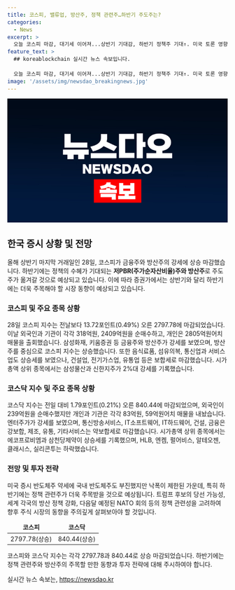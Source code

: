 ```yaml
---
title: 코스피, 밸류업, 방산주, 정책 관련주…하반기 주도주는?
categories:
  - News
excerpt: >
  오늘 코스피 마감, 대기세 이어져...상반기 기대감, 하반기 정책주 기대↑. 미국 토론 영향, 방산주↑, 금융주↑. 음식료품 2%대 강세, 엔터주↑, 환율 9.1원↓. 코스닥 마감 840.44, 외국인 239억원 순매수. JYP엔터, 와이지엔터테인먼트 2%대 상승. 에코프로비엠, 삼천당제약 2%↑. HLB 8%↓, 원/달러 환율 1376.7원. (150자)
feature_text: >
  ## koreablockchain 실시간 뉴스 속보입니다.

  오늘 코스피 마감, 대기세 이어져...상반기 기대감, 하반기 정책주 기대↑. 미국 토론 영향, 방산주↑, 금융주↑. 음식료품 2%대 강세, 엔터주↑, 환율 9.1원↓. 코스닥 마감 840.44, 외국인 239억원 순매수. JYP엔터, 와이지엔터테인먼트 2%대 상승. 에코프로비엠, 삼천당제약 2%↑. HLB 8%↓, 원/달러 환율 1376.7원. (150자)
image: '/assets/img/newsdao_breakingnews.jpg'
---
```


<p><img src="/assets/img/newsdao_breakingnews.jpg" alt="koreablockchain 속보" /></p>

<h2 data-ke-size="size26">한국 증시 상황 및 전망</h2>

<p data-ke-size="size16">올해 상반기 마지막 거래일인 28일, 코스피가 금융주와 방산주의 강세에 상승 마감했습니다. 하반기에는 정책의 수혜가 기대되는 <b>저PBR(주가순자산비율)주와 방산주</b>로 주도주가 옮겨갈 것으로 예상되고 있습니다. 이에 따라 증권가에서는 상반기와 달리 하반기에는 더욱 주목해야 할 시장 동향이 예상되고 있습니다.</p>

<h3 data-ke-size="size24">코스피 및 주요 종목 상황</h3>

<p data-ke-size="size16">28일 코스피 지수는 전날보다 13.72포인트(0.49%) 오른 2797.78에 마감되었습니다. 이날 외국인과 기관이 각각 318억원, 2409억원을 순매수하고, 개인은 2805억원어치 매물을 출회했습니다. 삼성화재, 키움증권 등 금융주와 방산주가 강세를 보였으며, 방산주를 중심으로 코스피 지수는 상승했습니다. 또한 음식료품, 섬유의복, 통신업과 서비스업도 상승세를 보였으나, 건설업, 전기가스업, 유통업 등은 보합세로 마감했습니다. 시가총액 상위 종목에서는 삼성물산과 신한지주가 2%대 강세를 기록했습니다.</p>

<h3 data-ke-size="size24">코스닥 지수 및 주요 종목 상황</h3>

<p data-ke-size="size16">코스닥 지수는 전일 대비 1.79포인트(0.21%) 오른 840.44에 마감되었으며, 외국인이 239억원을 순매수했지만 개인과 기관은 각각 83억원, 59억원어치 매물을 내놨습니다. 엔터주가가 강세를 보였으며, 통신방송서비스, IT소프트웨어, IT하드웨어, 건설, 금융은 강보합, 제조, 유통, 기타서비스는 약보합세로 마감했습니다. 시가총액 상위 종목에서는 에코프로비엠과 삼천당제약이 상승세를 기록했으며, HLB, 엔켐, 펄어비스, 알테오젠, 클래시스, 실리콘투는 하락했습니다.</p>

<h3 data-ke-size="size24">전망 및 투자 전략</h3>

<p data-ke-size="size16">미국 증시 반도체주 약세에 국내 반도체주도 부진했지만 낙폭이 제한된 가운데, 특히 하반기에는 정책 관련주가 더욱 주목받을 것으로 예상됩니다. 트럼프 후보의 당선 가능성, 세계 각국의 방산 정책 강화, 다음달 예정된 NATO 회의 등의 정책 관련성을 고려하여 향후 주식 시장의 동향을 주의깊게 살펴보아야 할 것입니다.</p>

<table>
  <thead>
    <tr>
      <td style="text-align: center; height: 17px;"><b>코스피</b></td>
      <td style="text-align: center; height: 17px;"><b>코스닥</b></td>
    </tr>
  </thead>
  <tbody>
    <tr>
      <td style="text-align: center; height: 17px;">2797.78(상승)</td>
      <td style="text-align: center; height: 17px;">840.44(상승)</td>
    </tr>
  </tbody>
</table>

<p data-ke-size="size16">코스피와 코스닥 지수는 각각 2797.78과 840.44로 상승 마감되었습니다. 하반기에는 정책 관련주와 방산주의 주목할 만한 동향과 투자 전략에 대해 주시하여야 합니다.</p>
실시간 뉴스 속보는, <a href="https://newsdao.kr" rel="dofollow">https://newsdao.kr</a>



